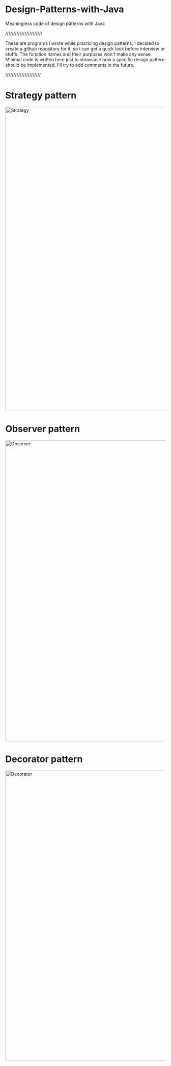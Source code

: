 # Design-Patterns-with-Java
Meaningless code of design patterns with Java


///////////////////////

These are programs i wrote while practicing design patterns, I decided to create
a github repository for it, so i can get a quick look before interview or stuffs.
The function names and their purposes won't make any sense. Minimal code is written
here just to showcase how a specific design pattern should be implemented. I'll try to
add comments in the future.

//////////////////////


# Strategy pattern

<img width="954" alt="Strategy" src="https://user-images.githubusercontent.com/12571556/104594924-0ee97580-569c-11eb-87b7-394e1bcc9159.png">

# Observer pattern

<img width="944" alt="Observer" src="https://user-images.githubusercontent.com/12571556/104604944-1878da80-56a8-11eb-9289-5dca7af0b3dd.png">

# Decorator pattern

<img width="911" alt="Decorator" src="https://user-images.githubusercontent.com/12571556/104624883-4c5efa80-56be-11eb-91ca-fc25de353e49.png">



